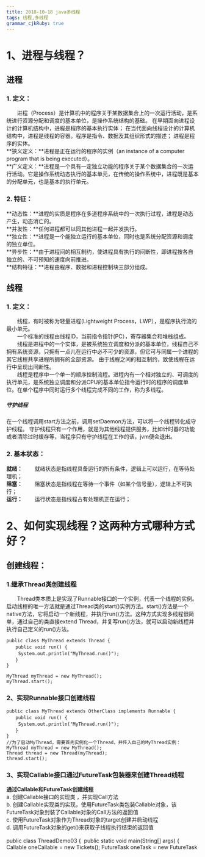 ```yaml
---
title: 2018-10-18 java多线程
tags: 线程,多线程
grammar_cjkRuby: true
---
```

# 1、进程与线程？
## 进程 
### 1. 定义：
&emsp;&emsp;进程（Process）是计算机中的程序关于某数据集合上的一次运行活动，是系统进行资源分配和调度的基本单位，是操作系统结构的基础。
在早期面向进程设计的计算机结构中，进程是程序的基本执行实体；
在当代面向线程设计的计算机结构中，进程是线程的容器。程序是指令、数据及其组织形式的描述；
进程是程序的实体。  
**狭义定义：**进程是正在运行的程序的实例（an instance of a computer program that is being executed）。  
**广义定义：**进程是一个具有一定独立功能的程序关于某个数据集合的一次运行活动。它是操作系统动态执行的基本单元，在传统的操作系统中，进程既是基本的分配单元，也是基本的执行单元。
### 2. 特征：
**动态性：**进程的实质是程序在多道程序系统中的一次执行过程，进程是动态产生，动态消亡的。  
**并发性：**任何进程都可以同其他进程一起并发执行。  
**独立性：**进程是一个能独立运行的基本单位，同时也是系统分配资源和调度的独立单位。  
**异步性：**由于进程间的相互制约，使进程具有执行的间断性，即进程按各自独立的、不可预知的速度向前推进。  
**结构特征：**进程由程序、数据和进程控制块三部分组成。
## 线程 
### 1. 定义：
&emsp;&emsp;线程，有时被称为轻量进程(Lightweight Process，LWP），是程序执行流的最小单元。  
&emsp;&emsp;一个标准的线程由线程ID，当前指令指针(PC），寄存器集合和堆栈组成。  
&emsp;&emsp;线程是进程中的一个实体，是被系统独立调度和分派的基本单位，线程自己不拥有系统资源，只拥有一点儿在运行中必不可少的资源，但它可与同属一个进程的其它线程共享进程所拥有的全部资源。
由于线程之间的相互制约，致使线程在运行中呈现出间断性。  
&emsp;&emsp;线程是程序中一个单一的顺序控制流程。进程内有一个相对独立的、可调度的执行单元，是系统独立调度和分派CPU的基本单位指令运行时的程序的调度单位。在单个程序中同时运行多个线程完成不同的工作，称为多线程。
##### 守护线程
在一个线程调用start方法之前，调用setDaemon方法，可以将一个线程转化成守护线程。
守护线程只有一个作用，就是为其他线程提供服务，比如计时器的功能或者清除过时缓存等，当程序只有守护线程在工作的话，jvm便会退出。
### 2. 基本状态： ###
**就绪：**
&emsp;&emsp;就绪状态是指线程具备运行的所有条件，逻辑上可以运行，在等待处理机；    
**阻塞：**
&emsp;&emsp;阻塞状态是指线程在等待一个事件（如某个信号量），逻辑上不可执行；   
**运行：**
&emsp;&emsp;运行状态是指线程占有处理机正在运行；
# 2、如何实现线程？这两种方式哪种方式好？ #
## 创建线程： ##
### 1.继承Thread类创建线程 ###
&emsp;&emsp;Thread类本质上是实现了Runnable接口的一个实例，代表一个线程的实例。启动线程的唯一方法就是通过Thread类的start()实例方法。start()方法是一个native方法，它将启动一个新线程，并执行run()方法。这种方式实现多线程很简单，通过自己的类直接extend Thread，并复写run()方法，就可以启动新线程并执行自己定义的run()方法。

    public class MyThread extends Thread {  
    　　public void run() {  
    　　 System.out.println("MyThread.run()");  
    　　}  
    }  
     
    MyThread myThread = new MyThread();  
    myThread.start();  
### 2、实现Runnable接口创建线程 ###
	public class MyThread extends OtherClass implements Runnable {  
	　　public void run() {  
	　　 System.out.println("MyThread.run()");  
	　　}  
	}  
	//为了启动MyThread，需要首先实例化一个Thread，并传入自己的MyThread实例：  
	MyThread myThread = new MyThread();  
	Thread thread = new Thread(myThread);  
	thread.start();  
### 3、实现Callable接口通过FutureTask包装器来创建Thread线程 ###
**通过Callable和FutureTask创建线程**  
a. 创建Callable接口的实现类 ，并实现Call方法   
b. 创建Callable实现类的实现，使用FutureTask类包装Callable对象，该FutureTask对象封装了Callable对象的Call方法的返回值   
c. 使用FutureTask对象作为Thread对象的target创建并启动线程   
d. 调用FutureTask对象的get()来获取子线程执行结束的返回值  
​		
​	public class ThreadDemo03 {
​		public static void main(String[] args) {
​			Callable<Object> oneCallable = new Tickets<Object>();
​			FutureTask<Object> oneTask = new FutureTask<Object>(oneCallable);
​			Thread t = new Thread(oneTask);
​			System.out.println(Thread.currentThread().getName());
​			t.start();
​			}
​		
		}
	class Tickets<Object> implements Callable<Object>{
		//重写call方法
		@Override
		public Object call() throws Exception {
		// TODO Auto-generated method stub
		System.out.println(Thread.currentThread().getName()+"-->我是通过实现Callable接口通过FutureTask包装器来实现的线程");
		return null;
	}   
	}
### 4、通过线程池创建线程 ###
	public class ThreadDemo05{
	
	    private static int POOL_NUM = 10;     //线程池数量
	    public static void main(String[] args) throws InterruptedException {
	        ExecutorService executorService = Executors.newFixedThreadPool(5);  
	        for(int i = 0; i<POOL_NUM; i++)  
	        {  
	            RunnableThread thread = new RunnableThread();
	            //Thread.sleep(1000);
	            executorService.execute(thread);  
	        }
	        //关闭线程池
	        executorService.shutdown(); 
	    }   
	}
	class RunnableThread implements Runnable  
	{     
	    @Override
	    public void run()  
	    {  
	        System.out.println("通过线程池方式创建的线程：" + Thread.currentThread().getName() + " ");  
	    }  
	}  
## 方式优缺点 ##
**1. 采用实现Runnable、Callable接口的方式创见多线程时**  
**优势:**  
&emsp;&emsp;(1). 线程类只是实现了Runnable接口或Callable接口，还可以继承其他类。  
&emsp;&emsp;(2). 在这种方式下，多个线程可以共享同一个target对象，所以非常适合多个相同线程来处理同一份资源的情况，从而可以将CPU、代码和数据分开，形成清晰的模型，较好地体现了面向对象的思想。  
**劣势：**  
&emsp;&emsp;编程稍微复杂，如果要访问当前线程，则必须使用Thread.currentThread()方法。

**2. 使用继承Thread类的方式创建多线程时**  
**优势是：**  
&emsp;&emsp;编写简单，如果需要访问当前线程，则无需使用Thread.currentThread()方法，直接使用this即可获得当前线程。  
**劣势是：**  
&emsp;&emsp;线程类已经继承了Thread类，所以不能再继承其他父类。  
**3、Runnable和Callable的区别**  
&emsp;&emsp;(1) Callable规定重写call(),Runnable重写run()。  
&emsp;&emsp;(2) Callable的任务执行后可返回值，而Runnable的任务是不能返回值的。  
&emsp;&emsp;(3) call方法可以抛出异常，run方法不可以。  
&emsp;&emsp;(4) 运行Callable任务可以拿到一个Future对象，表示异步计算的结果。它提供了检查计算是否完成的方法，以等待计算的完成，并检索计算的结果。通过Future对象可以了解任务执行情况，可取消任务的执行，还可获取执行结果。
#### futureTask
既实现了runnable，又实现了future，将线程包装成一个可以返回结果的线程任务，通过调用get方法阻塞地获取线程执行结果。
下列代码是自己创建线程或者采用线程池创建线程后对future的利用。
```
package cn.kgc.concurrent.queue;

import org.junit.Test;

import java.util.concurrent.*;
import java.util.concurrent.atomic.AtomicInteger;

/**
 * @ProjectName: algorithm
 * @Package: cn.kgc.concurrent.queue
 * @ClassName: CallableAndFuture
 * @Author: Xu.Xin
 * @Description: callable和future的测试类
 * @Date: 2018/10/20 21:02
 * @Version: 1.0
 */
public class CallableAndFuture {
    private AtomicInteger atomicInteger = new AtomicInteger(5);
    @Test
    public void testFutureTask() throws ExecutionException, InterruptedException {
        FutureTask<Integer> task = new FutureTask<>(() -> atomicInteger.addAndGet(1));
        Thread thread = new Thread(task);
        thread.start();
        Integer result = task.get();
        System.out.println(result);
    }
    @Test
    public void testPool() throws ExecutionException, InterruptedException {
        ExecutorService pool = Executors.newFixedThreadPool(5);
        Future<Integer> future = pool.submit(() -> atomicInteger.addAndGet(1));
        Integer result = future.get();
        System.out.println(result);
    }
}

```
# 3、如何启动线程？

### run()方法与start()的区别 ###
&emsp;&emsp;1. start（）方法来启动线程，真正实现了多线程运行，这时无需等待run方法体代码执行完毕而直接继续执行下面的代码。  
&emsp;&emsp;通过调用Thread类的start()方法来启动一个线程，这时此线程是处于就绪状态，并没有运行。然后通过此Thread类调用方法run()来完成其运行操作的，这里方法run()称为线程体，它包含了要执行的这个线程的内容，Run方法运行结束，此线程终止，而CPU再运行其它线程。  
&emsp;&emsp;2. run（）方法当作普通方法的方式调用。程序还是要顺序执行，要等待run方法体执行完毕后，才可继续执行下面的代码；程序中只有主线程这一个线程，其程序执行路径还是只有一条，这样就没有达到写线程的目的。  

# 4、线程的状态？

&emsp;&emsp;线程从创建、运行到结束总是处于下面五个状态之一：新建状态、就绪状态、运行状态、阻塞状态及死亡状态。  

### 1. 新建状态 
&emsp;&emsp;实现Runnable接口和继承Thread可以得到一个线程类，new一个实例出来，线程就进入了初始状态。
### 2. 就绪状态 ###
&emsp;&emsp;（1）就绪状态只是说你资格运行，调度程序没有挑选到你，你就永远是就绪状态。  
&emsp;&emsp;（2）调用线程的start()方法，此线程进入就绪状态。  
&emsp;&emsp;（3）当前线程sleep()方法结束，其他线程join()结束，等待用户输入完毕，某个线程拿到对象锁，这些线程也将进入就绪状态。  
&emsp;&emsp;（4）当前线程时间片用完了，调用当前线程的yield()方法，当前线程进入就绪状态。  
&emsp;&emsp;（5）锁池里的线程拿到对象锁后，进入就绪状态。
### 3. 运行状态 ###
&emsp;&emsp;线程调度程序从可运行池中选择一个线程作为当前线程时线程所处的状态。这也是线程进入运行状态的唯一一种方式。这时真正开始执行run()方法。  
### 4. 阻塞状态 ###
&emsp;&emsp;阻塞状态是线程因为某种原因放弃CPU使用权，暂时停止运行。直到线程进入就绪状态，才有机会转到运行状态。阻塞的情况分三种：  
&emsp;&emsp;(1) 等待阻塞 -- 通过调用线程的wait()方法，让线程等待某工作的完成。  
&emsp;&emsp;(2) 同步阻塞 -- 线程在获取synchronized同步锁失败(因为锁被其它线程所占用)，它会进入同步阻塞状态。  
&emsp;&emsp;(3) 其他阻塞 -- 通过调用线程的sleep()或join()或发出了I/O请求时，线程会进入到阻塞状态。当sleep()状态超时、join()等待线程终止或者超时、或者I/O处理完毕时，线程重新转入就绪状态。  
### 5.死亡状态 ###
&emsp;&emsp;有两个原因会导致线程死亡：  
&emsp;&emsp;（1）run方法正常退出而自然死亡；  
&emsp;&emsp;（2）一个未捕获的异常终止了run方法而使线程猝死；  
&emsp;&emsp;当线程的run()方法完成时，或者主线程的main()方法完成时，我们就认为它终止了。这个线程对象也许是活的，但是，它已经不是一个单独执行的线程。线程一旦终止了，就不能复生。  
&emsp;&emsp;为了确定线程在当前是否存活着（就是要么是可运行的，要么是被阻塞了），需要使用isAlive方法，如果是可运行或被阻塞，这个方法返回true；如果线程仍旧是new状态且不是可运行的，或者线程死亡了，则返回false。    
&emsp;&emsp;在一个终止的线程上调用start()方法，会抛出java.lang.IllegalThreadStateException异常。
图解：![](./images/1539832555317.jpg)

# 5、synchronized

### synchronized ###
&emsp;&emsp;Java语言的关键字，可用来给对象和方法或者代码块加锁，当它锁定一个方法或者一个代码块的时候，同一时刻最多只有一个线程执行这段代码。当两个并发线程访问同一个对象object中的这个加锁同步代码块时，一个时间内只能有一个线程得到执行。另一个线程必须等待当前线程执行完这个代码块以后才能执行该代码块。然而，当一个线程访问object的一个加锁代码块时，另一个线程仍可以访问该object中的非加锁代码块。   
&emsp;&emsp;它包括两种用法：synchronized 方法和 synchronized 块。  
&emsp;&emsp;Synchronized先天具有重入性（即在同一锁程中，线程不需要再次获取同一把锁）。  
&emsp;&emsp;使用Synchronized进行同步，其关键就是必须要对对象的监视器monitor进行获取，当线程获取monitor后才能继续往下执行，否则就只能等待。而这个获取的过程是互斥的，即同一时刻只有一个线程能够获取到monitor。  
&emsp;&emsp;每个对象拥有一个计数器，当线程获取该对象锁后，计数器就会加一，释放锁后就会将计数器减一。
线程出现异常导致线程中止的话，会释放同步锁。若捕获处理了异常，则不会释放同步锁。

![](./images/1539832572451.png)
### synchronized方法  
在方法的声明前加入synchronized关键字，eg:  

	public synchronized void methodA(){
	};
&emsp;&emsp;这个方法在同一时刻只能被一个线程访问，从而保证了多线程访问的安全性。然而，当一个方法体规模非常大时，把该方法声明为synchronized会大大影响程序的执行效率。
### synchronized块 ###
	synchronized (syncObject){
	//代码
	}
&emsp;&emsp;对程序来讲同步的部分很影响运行效率，而一个方法通常是先创建一些局部变量，再对这些变量做一些操作，如运算，显示等等； 
而同步所覆盖的代码越多，对效率的影响就越严重。因此我们通常尽量缩小其影响范围。如何做？同步代码块。我们只把一个方法中该同步的地方同步，比如运算。
### 类锁与对象锁 ###
&emsp;&emsp;synchronized修饰非静态方法、同步代码块的synchronized (this)用法和synchronized (非this对象)的用法锁的是对象，线程想要执行对应同步代码，需要获得对象锁。  
&emsp;&emsp;synchronized修饰静态方法以及同步代码块的synchronized (类.class)用法锁的是类，线程想要执行对应同步代码，需要获得类锁。  
**区别**  
&emsp;&emsp;1. 如果多线程同时访问同一类的类锁（synchronized 修饰的静态方法）以及对象锁（synchronized 修饰的非静态方法），这两个方法执行是异步的，原因：类锁和对象锁是2中不同的锁。   
&emsp;&emsp;2. 类锁对该类的所有对象都能起作用，而对象锁不能。
### 其他线程常见api
#### setPriority
设置线程优先级，1~10，越高优先级越大。Thread.MIN_PRIORITY = 1，Thread.NORM_PRIORITY = 5，Thread.MAX_PRIORITY = 10。
#### yield
对cpu的一个暗示，即当前线程愿意让出当前使用的处理器。 cpu可以自由地忽略这个提示。
#### join
等待调用的对象线程死亡后，join后面的代码才得到执行。

# 6、生产者与消费者问题(能代码模拟)

### 1. 模式 ###
&emsp;&emsp;生产者生产数据到缓冲区中，消费者从缓冲区中取数据；    
&emsp;&emsp;如果缓冲区已经满了，则生产者线程阻塞；  
&emsp;&emsp;如果缓冲区为空，那么消费者线程阻塞。
### 2.实现方式一：synchronized、wait和notify  ### 
```
	package producerConsumer;
	//wait 和 notify
	public class ProducerConsumerWithWaitNofity {
	    public static void main(String[] args) {
	        Resource resource = new Resource();
	        //生产者线程
	        ProducerThread p1 = new ProducerThread(resource);
	        ProducerThread p2 = new ProducerThread(resource);
	        ProducerThread p3 = new ProducerThread(resource);
	        //消费者线程
	        ConsumerThread c1 = new ConsumerThread(resource);
	        //ConsumerThread c2 = new ConsumerThread(resource);
	        //ConsumerThread c3 = new ConsumerThread(resource);
	    
	        p1.start();
	        p2.start();
	        p3.start();
	        c1.start();
	        //c2.start();
	        //c3.start();
	    }


​	    
​	    
​	}
​	/**
​	 * 公共资源类
​	 * @author 
​	 *
​	 */
​	class Resource{//重要
​	    //当前资源数量
​	    private int num = 0;
​	    //资源池中允许存放的资源数目
​	    private int size = 10;
​	
	    /**
	     * 从资源池中取走资源
	     */
	    public synchronized void remove(){
	        if(num > 0){
	            num--;
	            System.out.println("消费者" + Thread.currentThread().getName() +
	                    "消耗一件资源，" + "当前线程池有" + num + "个");
	            notifyAll();//通知生产者生产资源
	        }else{
	            try {
	                //如果没有资源，则消费者进入等待状态
	                wait();
	                System.out.println("消费者" + Thread.currentThread().getName() + "线程进入等待状态");
	            } catch (InterruptedException e) {
	                e.printStackTrace();
	            }
	        }
	    }
	    /**
	     * 向资源池中添加资源
	     */
	    public synchronized void add(){
	        if(num < size){
	            num++;
	            System.out.println(Thread.currentThread().getName() + "生产一件资源，当前资源池有" 
	            + num + "个");
	            //通知等待的消费者
	            notifyAll();
	        }else{
	            //如果当前资源池中有10件资源
	            try{
	                wait();//生产者进入等待状态，并释放锁
	                System.out.println(Thread.currentThread().getName()+"线程进入等待");
	            }catch(InterruptedException e){
	                e.printStackTrace();
	            }
	        }
	    }
	}
	/**
	 * 消费者线程
	 */
	class ConsumerThread extends Thread{
	    private Resource resource;
	    public ConsumerThread(Resource resource){
	        this.resource = resource;
	    }
	    @Override
	    public void run() {
	        while(true){
	            try {
	                Thread.sleep(1000);
	            } catch (InterruptedException e) {
	                e.printStackTrace();
	            }
	            resource.remove();
	        }
	    }
	}
	/**
	 * 生产者线程
	 */
	class ProducerThread extends Thread{
	    private Resource resource;
	    public ProducerThread(Resource resource){
	        this.resource = resource;
	    }
	    @Override
	    public void run() {
	        //不断地生产资源
	        while(true){
	            try {
	                Thread.sleep(1000);
	            } catch (InterruptedException e) {
	                e.printStackTrace();
	            }
	            resource.add();
	        }
	    }
	    
	}
```
### 方式二：lock和condition的await、signalAll ###
	package producerConsumer;
	
	import java.util.concurrent.locks.Condition;
	import java.util.concurrent.locks.Lock;
	import java.util.concurrent.locks.ReentrantLock;
	/**
	 * 使用Lock 和 Condition解决生产者消费者问题
	 * @author tangzhijing
	 *
	 */
	public class LockCondition {
	        public static void main(String[] args) {
	            Lock lock = new ReentrantLock();
	            Condition producerCondition = lock.newCondition();
	            Condition consumerCondition = lock.newCondition();
	            Resource2 resource = new Resource2(lock,producerCondition,consumerCondition);
	            
	            //生产者线程
	            ProducerThread2 producer1 = new ProducerThread2(resource);
	            
	            //消费者线程
	            ConsumerThread2 consumer1 = new ConsumerThread2(resource);
	            ConsumerThread2 consumer2 = new ConsumerThread2(resource);
	            ConsumerThread2 consumer3 = new ConsumerThread2(resource);
	            
	            producer1.start();
	            consumer1.start();
	            consumer2.start();
	            consumer3.start();
	        }
	}
	/**
	 * 消费者线程
	 */
	class ConsumerThread2 extends Thread{
	    private Resource2 resource;
	    public ConsumerThread2(Resource2 resource){
	        this.resource = resource;
	        //setName("消费者");
	    }
	    public void run(){
	        while(true){
	            try {
	                Thread.sleep((long) (1000 * Math.random()));
	            } catch (InterruptedException e) {
	                e.printStackTrace();
	            }
	            resource.remove();
	        }
	    }
	}
	/**
	 * 生产者线程
	 * @author tangzhijing
	 *
	 */
	class ProducerThread2 extends Thread{
	    private Resource2 resource;
	    public ProducerThread2(Resource2 resource){
	        this.resource = resource;
	        setName("生产者");
	    }
	    public void run(){
	        while(true){
	                try {
	                    Thread.sleep((long) (1000 * Math.random()));
	                } catch (InterruptedException e) {
	                    e.printStackTrace();
	                }
	                resource.add();
	        }
	    }
	}
	/**
	 * 公共资源类
	 * @author tangzhijing
	 *
	 */
	class Resource2{
	    private int num = 0;//当前资源数量
	    private int size = 10;//资源池中允许存放的资源数目
	    private Lock lock;
	    private Condition producerCondition;
	    private Condition consumerCondition;
	    public Resource2(Lock lock, Condition producerCondition, Condition consumerCondition) {
	        this.lock = lock;
	        this.producerCondition = producerCondition;
	        this.consumerCondition = consumerCondition;
	 
	    }
	    /**
	     * 向资源池中添加资源
	     */
	    public void add(){
	        lock.lock();
	        try{
	            if(num < size){
	                num++;
	                System.out.println(Thread.currentThread().getName() + 
	                        "生产一件资源,当前资源池有" + num + "个");
	                //唤醒等待的消费者
	                consumerCondition.signalAll();
	            }else{
	                //让生产者线程等待
	                try {
	                    producerCondition.await();
	                    System.out.println(Thread.currentThread().getName() + "线程进入等待");
	                } catch (InterruptedException e) {
	                    e.printStackTrace();
	                }
	            }
	        }finally{
	            lock.unlock();
	        }
	    }
	    /**
	     * 从资源池中取走资源
	     */
	    public void remove(){
	        lock.lock();
	        try{
	            if(num > 0){
	                num--;
	                System.out.println("消费者" + Thread.currentThread().getName() 
	                        + "消耗一件资源," + "当前资源池有" + num + "个");
	                producerCondition.signalAll();//唤醒等待的生产者
	            }else{
	                try {
	                    consumerCondition.await();
	                    System.out.println(Thread.currentThread().getName() + "线程进入等待");
	                } catch (InterruptedException e) {
	                    e.printStackTrace();
	                }//让消费者等待
	            }
	        }finally{
	            lock.unlock();
	        }
	    }
	    
	}
### 方式三：BlockingQueue  ###
	package producerConsumer;
	
	import java.util.concurrent.BlockingQueue;
	import java.util.concurrent.LinkedBlockingQueue;
	
	//使用阻塞队列BlockingQueue解决生产者消费者
	public class BlockingQueueConsumerProducer {
	    public static void main(String[] args) {
	        Resource3 resource = new Resource3();
	        //生产者线程
	        ProducerThread3 p = new ProducerThread3(resource);
	        //多个消费者
	        ConsumerThread3 c1 = new ConsumerThread3(resource);
	        ConsumerThread3 c2 = new ConsumerThread3(resource);
	        ConsumerThread3 c3 = new ConsumerThread3(resource);
	 
	        p.start();
	        c1.start();
	        c2.start();
	        c3.start();
	    }
	}
	/**
	 * 消费者线程
	 * @author tangzhijing
	 *
	 */
	class ConsumerThread3 extends Thread {
	    private Resource3 resource3;
	 
	    public ConsumerThread3(Resource3 resource) {
	        this.resource3 = resource;
	        //setName("消费者");
	    }
	 
	    public void run() {
	        while (true) {
	            try {
	                Thread.sleep((long) (1000 * Math.random()));
	            } catch (InterruptedException e) {
	                e.printStackTrace();
	            }
	            resource3.remove();
	        }
	    }
	}
	/**
	 * 生产者线程
	 * @author tangzhijing
	 *
	 */
	class ProducerThread3 extends Thread{
	    private Resource3 resource3;
	    public ProducerThread3(Resource3 resource) {
	        this.resource3 = resource;
	        //setName("生产者");
	    }
	 
	    public void run() {
	        while (true) {
	            try {
	                Thread.sleep((long) (1000 * Math.random()));
	            } catch (InterruptedException e) {
	                e.printStackTrace();
	            }
	            resource3.add();
	        }
	    }
	}
	class Resource3{
	    private BlockingQueue resourceQueue = new LinkedBlockingQueue(10);
	    /**
	     * 向资源池中添加资源
	     */
	    public void add(){
	        try {
	            resourceQueue.put(1);
	            System.out.println("生产者" + Thread.currentThread().getName()
	                    + "生产一件资源," + "当前资源池有" + resourceQueue.size() + 
	                    "个资源");
	        } catch (InterruptedException e) {
	            e.printStackTrace();
	        }
	    }
	    /**
	     * 向资源池中移除资源
	     */
	    public void remove(){
	        try {
	            resourceQueue.take();
	            System.out.println("消费者" + Thread.currentThread().getName() + 
	                    "消耗一件资源," + "当前资源池有" + resourceQueue.size() 
	                    + "个资源");
	        } catch (InterruptedException e) {
	            e.printStackTrace();
	        }
	    }
	}
# 7、wait,notify,notifyAll?wait与sleep区别？
- 对象.wait代表的是对象调用该方法所在的线程放入了这个对象对应的waitset中，该waitset可以放所有能用该对象的线程。
- 对象.notify()代表的是该对象对应的waitset中的等待线程，随机唤醒一个
- 对象.notifyAll()代表的是该对象对应的waitset中的等待线程，全部唤醒
### 1、wait() ###
&emsp;&emsp;wait()的作用是使当前执行代码的线程进行等待，将当前线程置入"预执行队列"中，并且wait()所在的代码处停止执行，直到接到通知或被中断。在调用wait()之前，线程必须获得该对象的锁，因此只能在同步方法/同步代码块中调用wait()方法。  
### 2、notify()与notifyAll（） ###
&emsp;&emsp;notify()的作用是，如果有多个线程等待，那么线程规划器随机挑选出一个wait的线程，对其发出通知notify()，并使它等待获取该对象的对象锁。注意"等待获取该对象的对象锁"，这意味着，即使收到了通知，wait的线程也不会马上获取对象锁，必须等待notify()方法的线程释放锁才可以。和wait()一样，notify()也要在同步方法/同步代码块中调用。  
&emsp;&emsp;wait()方法可以使调用该线程的方法释放共享资源的锁，然后从运行状态退出，进入等待队列，直到再次被唤醒。  
&emsp;&emsp;notify()方法可以随机唤醒等待队列中等待同一共享资源的一个线程，并使得该线程退出等待状态，进入可运行状态。  
&emsp;&emsp;notifyAll()方法可以使所有正在等待队列中等待同一共享资源的全部线程从等待状态退出，进入可运行状态。 
&emsp;&emsp;notify()与notifyAll（）都不释放锁资源。
### 3. wait与sleep区别 ###
&emsp;&emsp;（1）这两个方法来自不同的类分别是Thread和Object。    
&emsp;&emsp;（2）最主要是sleep方法没有释放锁，而wait方法释放了锁，使得其他线程可以使用同步控制块或者方法(锁代码块和方法锁)。    
&emsp;&emsp;（3）wait，notify和notifyAll只能在同步控制方法或者同步控制块里面使用，而sleep可以在任何地方使用(使用范围)。    
&emsp;&emsp;（4）sleep必须捕获异常，而wait，notify和notifyAll不需要捕获异常。    
&emsp;&emsp;（5）sleep方法属于Thread类中方法，表示让一个线程进入睡眠状态，等待一定的时间之后，自动醒来进入到可运行状态，不会马上进入运行状态，因为线程调度机制恢复线程的运行也需要时间，一个线程对象调用了sleep方法之后，并不会释放他所持有的所有对象锁，所以也就不会影响其他进程对象的运行。但在sleep的过程中过程中有可能被其他对象调用它的interrupt(),产生InterruptedException异常，如果你的程序不捕获这个异常，线程就会异常终止，进入TERMINATED状态，如果你的程序捕获了这个异常，那么程序就会继续执行catch语句块(可能还有finally语句块)以及以后的代码。    
&emsp;&emsp;（6）注意sleep()方法是一个静态方法，也就是说他只对当前对象有效，通过t.sleep()让t对象进入sleep，这样的做法是错误的，它只会是使当前线程被sleep 而不是t线程 。   
&emsp;&emsp;（7）wait属于Object的成员方法，一旦一个对象调用了wait方法，必须要采用notify()和notifyAll()方法唤醒该进程;如果线程拥有某个或某些对象的同步锁，那么在调用了wait()后，这个线程就会释放它持有的所有同步资源，而不限于这个被调用了wait()方法的对象。wait()方法也同样会在wait的过程中有可能被其他对象调用interrupt()方法而产生。 

# 8、死锁？什么是死锁？怎么避免死锁？

### 死锁 ###
&emsp;&emsp;死锁是指两个或两个以上的进程在执行过程中，由于竞争资源或者由于彼此通信而造成的一种阻塞的现象，若无外力作用，它们都将无法推进下去。此时称系统处于死锁状态或系统产生了死锁，这些永远在互相等待的进程称为死锁进程。  
&emsp;&emsp;**规范定义**  
&emsp;&emsp;集合中的每一个进程都在等待只能由本集合中的其他进程才能引发的事件，那么该组进程是死锁的。  
&emsp;&emsp;**产生条件**  
&emsp;&emsp;虽然进程在运行过程中，可能发生死锁，但死锁的发生也必须具备一定的条件，死锁的发生必须具备以下四个必要条件。  
&emsp;&emsp;1）互斥条件：指进程对所分配到的资源进行排它性使用，即在一段时间内某资源只由一个进程占用。如果此时还有其它进程请求资源，则请求者只能等待，直至占有资源的进程用毕释放。  
&emsp;&emsp;2）请求和保持条件：指进程已经保持至少一个资源，但又提出了新的资源请求，而该资源已被其它进程占有，此时请求进程阻塞，但又对自己已获得的其它资源保持不放。  
&emsp;&emsp;3）不剥夺条件：指进程已获得的资源，在未使用完之前，不能被剥夺，只能在使用完时由自己释放。  
&emsp;&emsp;4）环路等待条件：指在发生死锁时，必然存在一个进程——资源的环形链，即进程集合{P0，P1，P2，···，Pn}中的P0正在等待一个P1占用的资源；P1正在等待P2占用的资源，……，Pn正在等待已被P0占用的资源。  
&emsp;&emsp;**避免**    
&emsp;&emsp;三种用于避免死锁的技术：  
&emsp;&emsp;（1）加锁顺序（线程按照一定的顺序加锁）  
&emsp;&emsp;&emsp;&emsp;如果一个线程（比如线程3）需要一些锁，那么它必须按照确定的顺序获取锁。它只有获得了从顺序上排在前面的锁之后，才能获取后面的锁。按照顺序加锁是一种有效的死锁预防机制。但是，这种方式需要你事先知道所有可能会用到的锁(并对这些锁做适当的排序)，但总有些时候是无法预知的。  
&emsp;&emsp;（2）加锁时限（线程尝试获取锁的时候加上一定的时限，超过时限则放弃对该锁的请求，并释放自己占有的锁）  
&emsp;&emsp;&emsp;&emsp;若一个线程没有在给定的时限内成功获得所有需要的锁，则会进行回退并释放所有已经获得的锁，然后等待一段随机的时间再重试。这段随机的等待时间让其它线程有机会尝试获取相同的这些锁，并且让该应用在没有获得锁的时候可以继续运行(加锁超时后可以先继续运行干点其它事情，再回头来重复之前加锁的逻辑)。  
&emsp;&emsp;（3）死锁检测  
&emsp;&emsp;&emsp;&emsp;主要是针对那些不可能实现按序加锁并且锁超时也不可行的场景，每当一个线程获得了锁，会在线程和锁相关的数据结构中（map、graph等等）将其记下。除此之外，每当有线程请求锁，也需要记录在这个数据结构中。当一个线程请求锁失败时，这个线程可以遍历锁的关系图看看是否有死锁发生。  
&emsp;&emsp;&emsp;&emsp;那么当检测出死锁时，这些线程该做些什么呢？  
&emsp;&emsp;&emsp;&emsp;一个可行的做法是释放所有锁，回退，并且等待一段随机的时间后重试。这个和简单的加锁超时类似，不一样的是只有死锁已经发生了才回退，而不会是因为加锁的请求超时了。虽然有回退和等待，但是如果有大量的线程竞争同一批锁，它们还是会重复地死锁（原因同超时类似，不能从根本上减轻竞争）。  
&emsp;&emsp;&emsp;&emsp;一个更好的方案是给这些线程设置优先级，让一个（或几个）线程回退，剩下的线程就像没发生死锁一样继续保持着它们需要的锁。如果赋予这些线程的优先级是固定不变的，同一批线程总是会拥有更高的优先级。为避免这个问题，可以在死锁发生的时候设置随机的优先级。

# 9、volatile
###### 并发编程中的三个概念
1. 原子性：即一个操作或者多个操作 要么全部执行并且执行的过程不会被任何因素打断，要么就都不执行。
2. 可见性：指当多个线程访问同一个变量时，一个线程修改了这个变量的值，其他线程能够立即看得到修改的值。
3. 有序性：即程序执行的顺序按照代码的先后顺序执行。
###### Java内存模型
Java内存模型规定所有的变量都是存在主存当中（类似于前面说的物理内存），每个线程都有自己的工作内存（类似于前面的高速缓存）。线程对变量的所有操作都必须在工作内存中进行，而不能直接对主存进行操作。并且每个线程不能访问其他线程的工作内存。
###### volatile
volatile是一种稍弱的同步机制，在访问volatile变量时不会执行加锁操作，也就不会执行线程阻塞，因此volatilei变量是一种比synchronized关键字更轻量级的同步机制。
一旦一个共享变量（类的成员变量、类的静态成员变量）被volatile修饰之后，那么就具备了两层语义：
1. 保证了不同线程对这个变量进行操作时的可见性，即一个线程修改了某个变量的值，这新值对其他线程来说是立即可见的。
修饰的成员变量在每次被线程访问时，都强迫从共享内存中重读该成员变量的值。而且，当成员变量发生变化时，强迫线程将变化值回写到共享内存。这样在任何时刻，两个不同的线程总是看到某个成员变量的同一个值。 
**volatile关键字和synchronized关键字都实现了内存可见性。**
2. 禁止进行指令重排序。
```
import java.util.concurrent.TimeUnit;

public class T {
	volatile boolean running = true;
	void m() {
		System.out.println("m start");
		while(running) {
		}
		System.out.println("m end!");
	}
		
	public static void main(String[] args) {
		T t = new T();
		
		new Thread(t::m, "t1").start();
		
		try {
			TimeUnit.SECONDS.sleep(3);
		} catch (InterruptedException e) {
			e.printStackTrace();
		}
		
		t.running = false;				
	}	
}
```
###### 误区
线程1对变量进行读取操作之后，被阻塞了的话，并没有对inc值进行修改。然后虽然volatile能保证线程2对变量inc的值读取是从内存中读取的，但是线程1没有进行修改，所以线程2根本就不会看到修改的值。
根源就在这里，自增操作不是原子性操作，而且volatile也无法保证对变量的任何操作都是原子性的。
###### 使volatile 变量提供理想的线程安全
1. 对变量的写操作不依赖于当前值。  
2. 该变量没有包含在具有其他变量的不变式中。
  
# 10、CAS算法？CAS算法常见问题?(ABA问题，每次只能对一个变量进行原子操作)

### 1、CAS算法 ###
CAS：Compare and Swap，即比较再交换。  
&emsp;&emsp;CAS(比较并交换)是CPU指令级的操作,只有一步原子操作,所以非常快。    
&emsp;&emsp;jdk5增加了并发包java.util.concurrent.*,其下面的类使用CAS算法实现了区别于synchronouse同步锁的一种乐观锁。JDK 5之前Java语言是靠synchronized关键字保证同步的,这是一种独占锁,也是是悲观锁。  

### 2、CAS算法理解 ###
CAS是一种无锁算法，CAS有3个操作数，内存值V，旧的预期值A，要修改的新值B。当且仅当预期值A和内存值V相同时，将内存值V修改为B，否则什么都不做。  
&emsp;&emsp;也就是指当两者进行比较时，如果相等，则证明共享数据没有被修改，替换成新值，然后继续往下运行；如果不相等，说明共享数据已经被修改，放弃已经所做的操作，然后重新执行刚才的操作。容易看出 CAS 操作是基于共享数据不会被修改的假设，采用了类似于数据库的commit-retry 的模式。当同步冲突出现的机会很少时，这种假设能带来较大的性能提升。
其中对于比较后的交换，cas采用锁cpu总线的方式保证原子性。

### 3、CAS应用 ###
在原子类变量中,如java.util.concurrent.atomic中的AtomicXXX,都使用了这些底层的JVM支持为数字类型的引用类型提供一种高效的CAS操作,而在java.util.concurrent中的大多数类在实现时都直接或间接的使用了这些原子变量类。
### 4、CAS常见问题 ###
（1）ABA问题 
&emsp;&emsp;什么是ABA： 
&emsp;&emsp;&emsp;&emsp;CAS算法实现一个重要前提需要取出内存中某时刻的数据，而在下时刻比较并替换，那么在这个时间差类会导致数据的变化。 
&emsp;&emsp;&emsp;&emsp;比如说一个线程one从内存位置V中取出A，这时候另一个线程two也从内存中取出A，并且two进行了一些操作变成了B，然后two又将V位置的数据变成A，这时候线程one进行CAS操作发现内存中仍然是A，然后one操作成功。尽管线程one的CAS操作成功，但不代表这个过程没有问题——对于线程one，线程two的修改已经丢失。 
&emsp;&emsp;解决方案： 
&emsp;&emsp;&emsp;&emsp;a、使用版本号 
&emsp;&emsp;&emsp;&emsp;&emsp;&emsp;ABA问题的解决思路是使用版本号，每次变量更新的时候版本号加1，那么A->B->A就会变成1A->2B->3A。 
&emsp;&emsp;&emsp;&emsp;b、jdk自带原子变量 

​		从jdk1.5开始，jdk的Atomic包里就提供了一个类AtomicStampedReference来解决ABA问题，这个类中的compareAndSet方法的作用就是首先检查当前引用是否等于预期引用，并且检查当前标志是否等于预期标志，如果全部相等，则以原子方式将该引用和该标志的值更新为指定的新值。  
&emsp;&emsp;&emsp;&emsp;&emsp;&emsp;AtomicMarkableReference和AtomicStampedReference功能相似，但AtomicMarkableReference描述更加简单的是与否的关系。它的定义就是将状态戳简化为true|false。  
（2）循环时间长开销大  
&emsp;&emsp;自旋CAS如果长时间不成功，会给CPU带来非常大的执行开销。如果jvm能支持处理器提供的pause指令，那么效率会有一定的提升。pause指令有两个作用：  
&emsp;&emsp;&emsp;&emsp;第一，它可以延迟流水线执行指令（de-pipeline），使CPU不会消耗过多的执行资源，延迟的时间取决于具体实现的版本，在一些处理器上延迟时间是零。  
&emsp;&emsp;&emsp;&emsp;第二，它可以避免在退出循环的时候因内存顺序冲突（Memory Order Violation）而引起CPU流水线被清空（CPU Pipeline Flush），从而提高CPU的执行效率。  
（3）只能保证一个共享变量的原子操作  
&emsp;&emsp;当对一个共享变量执行操作时，我们可以使用循环CAS的方式来保证原子操作，但是多个共享变量操作时，循环CAS就无法保证操作的原子性，这个时候就可以用锁。还有一个方法，就是把多个共享变量合并成一个共享变量来操作。比如，有两个共享变量i=2,j=a合并一下ij=2a，然后用CAS来操作ij。从java1.5开始，JDK提供了AtomicReference类来保证引用对象之间的原子性，就可以把多个变量放在一个对象里来进行CAS操作。

# 11、concurrent下的atomic包下的常见类

### 1. 基本类型 ###
AtomicBoolean：原子更新布尔类型。  
AtomicLong：原子更新长整型。  
AtomicInteger：原子更新整型。 
以AtomicInteger为例，常用方法如下：  
![](./images/1539832592211.jpg)
### 2. 数组 ###
AtomicIntegerArray：原子更新整型数组里的元素。  
AtomicLongArray：原子更新长整型数组里的元素。  
AtomicReferenceArray：原子更新引用类型数组里的元素。  
### 3. 引用 ###
AtomicReference：原子更新引用类型。  
AtomicReferenceFieldUpdater：原子更新引用类型里的字段。  
AtomicMarkableReference：原子更新带有标记位的引用类型。可以原子的更新一个布尔类型的标记位和引用类型。  
### 4. 字段 ###
AtomicIntegerFieldUpdater：原子更新整型的字段的更新器。  
AtomicLongFieldUpdater：原子更新长整型字段的更新器。  
AtomicStampedReference：原子更新带有版本号的引用类型。  

# 12、concurrent下的两个子包？

### 1. atomic ###
### 2. locks ###
# 13、连接池？什么是连接池？为什么使用连接池？常用的连接池？(dbcp,c3p0,druid)

&emsp;&emsp;连接池是创建和管理一个连接的缓冲池的技术，这些连接准备好被任何需要它们的线程使用。  

### 优点 ###
**减少连接创建时间**  
&emsp;&emsp;虽然与其它数据库相比 GBase 提供了较为快速连接功能，但是创建新的 JDBC 连接仍会招致网络和 JDBC 驱动的开销。如果这类连接是“循环”使用的，使用该方式这些花销就可避免。  
**简化的编程模式**    
&emsp;&emsp;当使用连接池时，每一个单独的线程能够像创建了一个自己的 JDBC 连接一样操作，允许用户直接使用JDBC编程技术。  
**受控的资源使用**    
&emsp;&emsp;如果用户不使用连接池，而是每当线程需要时创建一个新的连接，那么用户的应用程序的资源使用会产生非常大的浪费并且可能会导致高负载下的异常发生。连接池能够使性能最大化，同时还能将资源利用控制在一定的水平之下，如果超过该水平，应用程序将崩溃而不仅仅是变慢。
### 常用的连接池 ###
**1. DBCP**  
&emsp;&emsp;DBCP(DataBase connection pool),数据库连接池。是 apache 上的一个 java 连接池项目，也是 tomcat 使用的连接池组件。单独使用dbcp需要2个包：commons-dbcp.jar,commons-pool.jar   

    dbcp 连接池
    class JdbcUtil
    {
        private static BasicDataSource bds;
        static{
        	if(bds==null){
    		    bds= new BasicDataSource();
    	    }
    	    //分别设置数据库的连接参数
    	    bds.setDriverClassName();
    	    bds.setUrl();
    	    bds.setUsername();
    	    bds.setPassword();
        }
        public static Connection getConnection(){
        	return bds.getConnection();
    	}
    在spring中配置dbcp:
    beans.xml:
    <bean
    class="org.springframework.beans.factory.config.PropertyPlaceholderConfigurer">
    <property name="locations">
    <value>classpath:jdbc.properties</value>
    </property>
    </bean>
    <bean id="dataSource" destroy-method="close"
    class="org.apache.commons.dbcp.BasicDataSource">
    <property name="driverClassName" value="${jdbc.driverClassName}" />
    <property name="url" value="${jdbc.url}" />
    <property name="username" value="${jdbc.username}" />
    <property name="password" value="${jdbc.password}" />
    </bean>
    jdbc.properties：//放在classpath下
    jdbc.driverClassName=com.mysql.jdbc.Driver
    jdbc.url=jdbc:mysql://localhost:3306/数据库名
    jdbc.username=root
    jdbc.password=********
**c3p0**  
&emsp;&emsp;C3P0是一个开源的JDBC连接池，它实现了数据源和JNDI绑定，支持JDBC3规范和JDBC2的标准扩展。目前使用它的开源项目有Hibernate，Spring等。导入jar包(c3p0-0.9.1.2.jar)。配置与代码基本同上。  
&emsp;&emsp;c3p0与dbcp区别  
&emsp;&emsp;&emsp;&emsp;dbcp没有自动回收空闲连接的功能  
&emsp;&emsp;&emsp;&emsp;c3p0有自动回收空闲连接功能  
**druid**  
&emsp;&emsp;DRUID是阿里巴巴开源平台上一个数据库连接池实现，它结合了C3P0、DBCP、PROXOOL等DB池的优点，同时加入了日志监控，可以很好的监控DB池连接和SQL的执行情况，可以说是针对监控而生的DB连接池。  
&emsp;&emsp;Druid内置提供了一个StatViewServlet用于展示Druid的统计信息。  

# 14、synchronized和lock的区别？重入锁的公平锁与非公平锁？

类别|synchronized|Lock
:-:|:-:|:-:
存在层次|Java的关键字，在jvm层面上|是一个类
锁的释放|1、以获取锁的线程执行完同步代码，释放锁  2、线程执行发生异常，jvm会让线程释放锁|需在finally中手工释放锁（unlock()方法释放锁），不然容易造成线程死锁
锁的获取|假设A线程获得锁，B线程等待。如果A线程阻塞，B线程会一直等待|分情况而定，Lock有多个锁获取的方式，除了得不到锁一直阻塞外，还可以通过调用tryLock尝试获得锁，超时后线程可以不用一直等待
锁状态|无法判断|可以判断
锁类型|可重入 不可中断  非公平|可重入 可判断 可公平（两者皆可，通过构造方法传入boolean区分）
性能|少量同步|大量同步
### 重入锁 ###
&emsp;&emsp;重入锁（ReentrantLock）是一种递归无阻塞的同步机制。 
重入锁，也叫做递归锁，指的是同一线程 外层函数获得锁之后 ，内层递归函数仍然有获取该锁的代码，但不受影响。   
&emsp;&emsp;在JAVA环境下 ReentrantLock 和synchronized 都是 可重入锁。  
&emsp;&emsp;ReentrantLock（重入锁）的实现是基于其内部类FairSync(公平锁)和NonFairSync(非公平锁)实现的。其可重入性是基于Thread.currentThread()实现的: 如果当前线程已经获得了执行序列中的锁， 那执行序列之后的所有方法都可以获得这个锁。   
&emsp;&emsp;ReentrantLock 的公平锁和非公平锁都委托了 AbstractQueuedSynchronizer#acquire 去请求获取。   
### 公平锁   
&emsp;&emsp;公平和非公平锁的队列都基于锁内部维护的一个双向链表，表结点Node的值就是每一个请求当前锁的线程。公平锁则在于每次都是依次从队首取值。  
&emsp;&emsp;锁的实现方式是基于如下几点：   
&emsp;&emsp;&emsp;&emsp;表结点Node和状态state的volatile关键字。  
&emsp;&emsp;&emsp;&emsp;sum.misc.Unsafe.compareAndSet的原子操作。  
### 非公平锁  
&emsp;&emsp;在等待锁的过程中， 如果有任意新的线程妄图获取锁，都是有很大的几率直接获取到锁的。  
&emsp;&emsp;与公平锁的区别在于新晋获取锁的进程会有多次机会去抢占锁。如果被加入了等待队列后则跟公平锁没有区别。

# 15、读写锁ReadWriteLock?好处？Condition的作用？

### ReadWriteLock ###
&emsp;&emsp;ReadWriteLock管理一组锁，一个是只读的锁，一个是写锁。读锁可以在没有写锁的时候被多个线程同时持有，写锁是独占的。   
&emsp;&emsp;读写锁比互斥锁允许对于共享数据更大程度的并发。每次只能有一个写线程，但是同时可以有多个线程并发地读数据。ReadWriteLock适用于读多写少的并发情况。  
&emsp;&emsp;Java并发包中ReadWriteLock是一个接口，主要有两个方法，如下：

	public interface ReadWriteLock {
	    /**
	     * 返回读锁
	     */
	    Lock readLock();
	
	    /**
	     * 返回写锁
	     */
	    Lock writeLock();
	}

Java并发库中ReetrantReadWriteLock实现了ReadWriteLock接口并添加了可重入的特性。  
ReentrantReadWriteLock有如下特性：   
&emsp;&emsp; （1） 获取顺序    
&emsp;&emsp; （2） 非公平模式（默认）   
&emsp;&emsp;      当以非公平初始化时，读锁和写锁的获取的顺序是不确定的。非公平锁主张竞争获取，可能会延缓一个或多个读或写线程，但是会比公平锁有更高的吞吐量。   
&emsp;&emsp; （3）公平模式   
&emsp;&emsp;     当以公平模式初始化时，线程将会以队列的顺序获取锁。当当前线程释放锁后，等待时间最长的写锁线程就会被分配写锁；或者有一组读线程组等待时间比写线程长，那么这组读线程组将会被分配读锁。   
&emsp;&emsp;当有写线程持有写锁或者有等待的写线程时，一个尝试获取公平的读锁（非重入）的线程就会阻塞。这个线程直到等待时间最长的写锁获得锁后并释放掉锁后才能获取到读锁。   
&emsp;&emsp;（4） 可重入    
&emsp;&emsp;允许读锁可写锁可重入。写锁可以获得读锁，读锁不能获得写锁。   
&emsp;&emsp;（5） 锁降级   
&emsp;&emsp;允许写锁降低为读锁   
&emsp;&emsp;（6）中断锁的获取   
&emsp;&emsp;在读锁和写锁的获取过程中支持中断   
&emsp;&emsp;（7）支持Condition   
&emsp;&emsp;写锁提供Condition实现   
&emsp;&emsp;（8）监控   
&emsp;&emsp;提供确定锁是否被持有等辅助方法  
### Condition ###
&emsp;&emsp;线程之间除了同步互斥，还要考虑通信。在Java5之前我们的通信方式为：wait 和 notify。  
&emsp;&emsp;在Condition中，用await()替换wait()，用signal()替换notify()，用signalAll()替换notifyAll()，传统线程的通信方式，Condition都可以实现，这里注意，Condition是被绑定到Lock上的，要创建一个Lock的Condition必须用newCondition()方法。Condition的强大之处在于，对于一个锁，我们可以为多个线程间建立不同的Condition。  
&emsp;&emsp;如果采用Object类中的wait(), notify(), notifyAll()实现的话，当写入数据之后需要唤醒读线程时，不可能通过notify()或notifyAll()明确的指定唤醒读线程，而只能通过notifyAll唤醒所有线程，但是notifyAll无法区分唤醒的线程是读线程，还是写线程。所以，通过Condition能够更加精细的控制多线程的休眠与唤醒。
```
public class MyContainer2<T> {
	final private LinkedList<T> lists = new LinkedList<>();
	final private int MAX = 10; //最多10个元素
	private int count = 0;
	
	private Lock lock = new ReentrantLock();
	private Condition producer = lock.newCondition();
	private Condition consumer = lock.newCondition();
	
	public void put(T t) {
		try {
			lock.lock();
			while(lists.size() == MAX) { //想想为什么用while而不是用if？
				producer.await();
			}
			
			lists.add(t);
			++count;
			consumer.signalAll(); //通知消费者线程进行消费
		} catch (InterruptedException e) {
			e.printStackTrace();
		} finally {
			lock.unlock();
		}
	}
	
	public T get() {
		T t = null;
		try {
			lock.lock();
			while(lists.size() == 0) {
				consumer.await();
			}
			t = lists.removeFirst();
			count --;
			producer.signalAll(); //通知生产者进行生产
		} catch (InterruptedException e) {
			e.printStackTrace();
		} finally {
			lock.unlock();
		}
		return t;
	}
	
	public static void main(String[] args) {
		MyContainer2<String> c = new MyContainer2<>();
		//启动消费者线程
		for(int i=0; i<10; i++) {
			new Thread(()->{
				for(int j=0; j<5; j++) System.out.println(c.get());
			}, "c" + i).start();
		}
		
		try {
			TimeUnit.SECONDS.sleep(2);
		} catch (InterruptedException e) {
			e.printStackTrace();
		}
		
		//启动生产者线程
		for(int i=0; i<2; i++) {
			new Thread(()->{
				for(int j=0; j<25; j++) c.put(Thread.currentThread().getName() + " " + j);
			}, "p" + i).start();
		}
	}
}
```

# 16、常用的并发容器？什么引入并发容器？ConcurrentHashMap？ConcurrentHashMap为什么安全并且效率高？
### 早期的容器并发相关知识
1. Vector Hashtable ：早期使用synchronized实现 
2. ArrayList HashSet ：未考虑多线程安全（未实现同步）
3. HashMap vs Hashtable  = StringBuilder vs StringBuffer
4. Collections.synchronized工厂方法使用的也是synchronized
5. 即使使用vector等容器的方法是线程安全的，但是如果需要调用多个安全的方法，也是需要保证这些方法是原子性的，不然也存在高并发隐患。

### ConcurrentHashMap ###
&emsp;&emsp;ConcurrentHashMap是一个高效并发的HashMap,它采用了减小锁粒度的手段，内部进一步细分成了若干个小的HashMap,称为Segment段。默认情况下，一个ConcurrentHashMap被分为16个段。多ConcurrentHashMap操作时，并不是将整个ConcurrentHashMap加锁，而是首先根据hashCode定位到要操作的Segment,然后对该段进行加锁。在多线程环境下，如果多个线程操作同一个ConcurrentHashMap的不同Segment,可以做到真正的并行，大大提高了效率。  
&emsp;&emsp;实现了的HashMap的功能，并且实现了接口ConcurrentMap所定义的原子的putIfAbsent, remove和replace方法。在实际的应用中，散列表一般是读多写少。ConcurrentHashMap 就针对读操作做了大量的优化，运用了很多并发技巧，如不可变对象和使用volatile保证内存可见性，这样，在大多数情况下读操作甚至无需加锁也能获得正确的值。
### CopyOnWriteArrayList ###
&emsp;&emsp;CopyOnWriteArrayList提供高效地读取操作，使用在读多写少的场景。CopyOnWriteArrayList读取操作不用加锁，且是安全的；写操作时，先copy一份原有数据数组，再对复制数据进行写入操作，最后将复制数据替换原有数据，从而保证写操作不影响读操作。  
&emsp;&emsp;线程安全的ArrayList，其所有写操作都是通过对底层数组进行一次新的复制来实现的，代价昂贵，适合读多写少的情况。另外，正是由于它通过复制的实现方式，CopyOnWriteArrayList提供了一种特别的功能：快照。
### ConcurrentLinkedQueue ###
&emsp;&emsp;线程安全的基于Linked List 实现的非阻塞的无限队列。提供非实时数据。  
&emsp;&emsp;ConcurrentLinkedQueue使用链表作为数据结构，它采用无锁操作，可以任务是高并发环境下性能最好的队列。  
&emsp;&emsp;ConcurrentLinkedQueue是非阻塞线程安全队列，无界，故不太适合做生产者消费者模式，而LinkedBlockingQueue是阻塞线程安全队列，可以做到有界，通常用于生产者消费者模式。
### ConcurrentSkipListMap ###
&emsp;&emsp;SkipList（跳表）是一种随机性的数据结构，用于替代红黑树，因为它在高并发的情况下，性能优于红黑树。跳表实际上是以空间换取时间。跳表的基本模型示意图如下：
![](./images/1539832620930.png)
ConcurrentSkipListMap的实现就是实现了一个无锁版的跳表，主要是利用无锁的链表的实现来管理跳表底层，同样利用CAS来完成替换。

# 17、ConcurrentHashMap---Hashmap  TreeMap---ConcurrentSkipListMap

**ConcurrentHashMap---Hashmap**  
&emsp;&emsp;hashmap本质数据加链表。根据key取得hash值，然后计算出数组下标，如果多个key对应到同一个下标，就用链表串起来，新插入的在前面。  
&emsp;&emsp;在hashMap的基础上，ConcurrentHashMap将数据分为多个segment，默认16个（concurrency level），然后每次操作对一个segment加锁，避免多线程锁得几率，提高并发效率。   
&emsp;&emsp;区别：  
&emsp;&emsp;&emsp;&emsp;1. HashMap不是线程安全的，而ConcurrentHashMap是线程安全的。    
&emsp;&emsp;&emsp;&emsp;2. ConcurrentHashMap采用锁分段技术，将整个Hash桶进行了分段segment，也就是将这个大的数组分成了几个小的片段segment，而且每个小的片段segment上面都有锁存在，那么在插入元素的时候就需要先找到应该插入到哪一个片段segment，然后再在这个片段上面进行插入，而且这里还需要获取segment锁。  
&emsp;&emsp;&emsp;&emsp;3. ConcurrentHashMap让锁的粒度更精细一些，并发性能更好。  
**TreeMap---ConcurrentSkipListMap**   
TreeMap  
&emsp;&emsp;TreeMap 是一个有序的key-value集合，它是通过红黑树实现的。  
&emsp;&emsp;TreeMap 继承于AbstractMap，所以它是一个Map，即一个key-value集合。  
&emsp;&emsp;TreeMap 实现了NavigableMap接口，意味着它支持一系列的导航方法。比如返回有序的key集合。  
&emsp;&emsp;TreeMap 实现了Cloneable接口，意味着它能被克隆。  
&emsp;&emsp;TreeMap 实现了java.io.Serializable接口，意味着它支持序列化。  
&emsp;&emsp;TreeMap基于红黑树（Red-Black tree）实现。该映射根据其键的自然顺序进行排序，或者根据创建映射时提供的 Comparator 进行排序，具体取决于使用的构造方法。  
&emsp;&emsp;TreeMap的基本操作 containsKey、get、put 和 remove 的时间复杂度是 log(n) 。  
&emsp;&emsp;另外，TreeMap是非同步的。 它的iterator 方法返回的迭代器是fail-fastl的。   
ConcurrentSkipListMap  
&emsp;&emsp;ConcurrentSkipListMap提供了一种线程安全的并发访问的排序映射表。内部是SkipList（跳表）结构实现，在理论上能够O(log(n))时间内完成查找、插入、删除操作。   
&emsp;&emsp;存储结构  
&emsp;&emsp;ConcurrentSkipListMap存储结构跳跃表（SkipList）：  
&emsp;&emsp;&emsp;&emsp;1、最底层的数据节点按照关键字升序排列。  
&emsp;&emsp;&emsp;&emsp;2、包含多级索引，每个级别的索引节点按照其关联数据节点的关键字升序排列。  
&emsp;&emsp;&emsp;&emsp;3、高级别索引是其低级别索引的子集。  
&emsp;&emsp;&emsp;&emsp;4、如果关键字key在级别level=i的索引中出现，则级别level<=i的所有索引中都包含key。  

# 18、CopyOnWriteArrayList，CopyOnWriteArraySet？

### CopyOnWriteArrayList ###
&emsp;&emsp;CopyOnWriteArrayList容器的实现原理：简单地说，就是在需要对容器进行操作的时候，将容器拷贝一份，对容器的修改等操作都在容器的拷贝中进行，当操作结束，再把容器容器的拷贝指向原来的容器。这样设计的好处是实现了读写分离，并且读读不会发生阻塞。  
**CopyOnWriteArrayList的缺点**  

1. 内存占用问题。  
&emsp;&emsp;因为需要将原来的对象进行拷贝，这需要一定的开销。特别是当容器对象过大的时候，因为拷贝而占用的内存将增加一倍（原来驻留在内存的对象仍然在使用，拷贝之后就有两份对象在内存中，所以增加了一倍内存）。而且，在高并发的场景下，因为每个线程都拷贝一份对象在内存中，这种情况体现得更明显。由于JVM的优化机制，将会触发频繁的Young GC和Full GC，从而使整个系统的性能下降。  
2. 数据一致性问题。  
&emsp;&emsp;CopyOnWriteArrayList不能保证实时一致性，因为读线程在将引用重新指向原来的对象之前再次读到的数据是旧的，所以CopyOnWriteArrayList 只能保证最终一致性。因此在需要实时一致性的场景CopyOnWriteArrayList是不能使用的。  
总结：    
&emsp;&emsp;（1）CopyOnWriteArrayList适用于读多写少的场景  
&emsp;&emsp;（2）在并发操作容器对象时不会抛出ConcurrentModificationException，并且返回的元素与迭代器创建时的元素是一致的  
&emsp;&emsp;（3）容器对象的复制需要一定的开销，如果对象占用内存过大，可能造成频繁的YoungGC和Full GC  
&emsp;&emsp;（4）CopyOnWriteArrayList不能保证数据实时一致性，只能保证最终一致性  
### CopyOnWriteArraySet ###
&emsp;&emsp;基于CopyOnWriteArrayList实现，其唯一的不同是在add时调用的是CopyOnWriteArrayList的addIfAbsent方法，其遍历当前Object数组，如Object数组中已有了当前元素，则直接返回，如果没有则放入Object数组的尾部，并返回。

# 19、队列
## 队列
队列是一种特殊的线性表，特殊之处在于它只允许在表的前端（front）进行删除操作，而在表的后端（rear）进行插入操作，和栈一样，队列是一种操作受限制的线性表。进行插入操作的端称为队尾，进行删除操作的端称为队头。队列中没有元素时，称为空队列。
队列的数据元素又称为队列元素。在队列中插入一个队列元素称为入队，从队列中删除一个队列元素称为出队。因为队列只允许在一端插入，在另一端删除，所以只有最早进入队列的元素才能最先从队列中删除，故队列又称为先进先出（FIFO—first in first out）线性表。  
## 阻塞队列
使用非阻塞队列的时候有一个很大问题就是：它不会对当前线程产生阻塞，那么在面对类似消费者-生产者的模型时，就必须额外地实现同步策略以及线程间唤醒策略，这个实现起来就非常麻烦。但是有了阻塞队列就不一样了，它会对当前线程产生阻塞，比如一个线程从一个空的阻塞队列中取元素，此时线程会被阻塞直到阻塞队列中有了元素。当队列中有元素后，被阻塞的线程会自动被唤醒（不需要我们编写代码去唤醒）。这样提供了极大的方便性。
### 队列类型
自从Java 1.5之后，在java.util.concurrent包下提供了若干个阻塞队列，主要有以下几个：
#### ArrayBlockingQueue
- ArrayBlockingQueue是一个阻塞式的队列，继承自AbstractBlockingQueue,间接的实现了Queue接口和Collection接口。底层以数组的形式保存数据(实际上可看作一个循环数组)。常用的操作包括 add ,offer,put，remove,poll,take,peek。  
- 在创建ArrayBlockingQueue对象时必须制定容量大小。并且可以指定公平性与非公平性，默认情况下为非公平的，即不保证等待时间最长的队列最优先能够访问队列。
#### LinkedBlockingQueue
1. LinkedBlockingQueue是一个基于已链接节点的，范围任意的blocking queue  
2. 此队列按FIFO（先进先出）排序元素  
3. 新元素插入到队列的尾部，并且队列获取操作会获得位于队列头部的元素  
4. 链接队列的吞吐量通常要高于基于数组的对列（ArrayBlockingQueue）,但是在大多数并发应用程序中，其可预知的性能要低  
5. 可选的容量范围构造方法参数作为防止队列过度扩展的一种方法，如果未指定容量，则等于Integer.MAX_VALUE，除非插入节点会使队列超出容量，否则每次插入后会动态地创建链接节点
#### PriorityBlockingQueue
一个无界有序的阻塞队列，排序规则和的PriorityQueue一致，只是增加了阻塞操作。同样的该队列不支持插入null元素，同时不支持插入非comparable的对象。它的迭代器并不保证队列保持任何特定的顺序，如果想要顺序遍历，考虑使用Arrays.sort(pq.toArray())。该类不保证同等优先级的元素顺序，如果你想要强制顺序，就需要考虑自定义顺序或者是Comparator使用第二个比较属性。
以上2种队列都是先进先出队列，而PriorityBlockingQueue却不是，它会按照元素的优先级对元素进行排序，按照优先级顺序出队，每次出队的元素都是优先级最高的元素。注意，此阻塞队列为无界阻塞队列，即容量没有上限（通过源码就可以知道，它没有容器满的信号标志），前面2种都是有界队列。
#### DelayQueue
基于PriorityQueue，一种延时阻塞队列，DelayQueue中的元素只有当其指定的延迟时间到了，才能够从队列中获取到该元素。DelayQueue也是一个无界队列，因此往队列中插入数据的操作（生产者）永远不会被阻塞，而只有获取数据的操作（消费者）才会被阻塞。
每次放入元素后，新元素都需要和延时最小的元素比较谁延时小，并且在延时最小的元素出队后，再选出一个最小的元素。
#### linkedTransferQueue
实现接口TransferQueue，允许生产者传输一个元素给消费者，消费者在接收该元素前，生产者阻塞。
特殊方法：
- transfer（E e）向队尾加一个元素，且在该元素出队之前阻塞；
- tryTransfer（E e，time time）向队尾加一个元素，且在该元素出队之前阻塞，直到设定的时间到了以后停止阻塞，且元素也销毁了；
#### SynchronousQueue
不能传入容量，该队列容量为1。一个不存储元素的阻塞队列，每个插入操作必须等到另一个线程调用移除操作，否则插入操作一直处于阻塞状态，吞吐量通常要高于LinkedBlockingQuene；

#### 数据结构
DEFAULT_INITIAL_CAPACITY：默认队列容量11
MAX_ARRAY_SIZE：最大可分配队列容量Integer.MAX_VALUE - 8，减8是因为有的VM实现在数组头有些内容
queue：队列元素数组。平衡二叉堆实现，父节点下标是n，左节点则是2n+1，右节点是2n+2。最小的元素在最前面
size：当前队列中元素的个数
comparator：决定队列中元素先后顺序的比较器
lock：所有public方法的锁
notEmpty：队列为空时的阻塞条件
allocationSpinLock：扩容数组分配资源时的自旋锁，CAS需要
q：PriorityQueue只用于序列化的时候，为了兼容之前的版本。只有在序列化和反序列化的时候不为null
  
### 常见方法
- add(E e)
add方法用来向队尾存入元素，如果队列满，则抛异常；
- remove(E e)
remove方法向队首删除移除元素，如果队列为空，则抛异常；
- put(E e)
  put方法用来向队尾存入元素，如果队列满，则等待；
- take()
  take方法用来从队首取元素，如果队列为空，则等待；
- offer(E e,long timeout, TimeUnit unit)
  offer方法用来向队尾存入元素，如果队列满，则等待一定的时间，当时间期限达到时，如果还没有插入成功，则返回false；否则返回true；
- poll(long timeout, TimeUnit unit)
  poll方法用来从队首取元素，如果队列空，则等待一定的时间，当时间期限达到时，如果取到，则返回null；否则返回取得的元素；
### 总结
- 在并发编程中，一般推荐使用阻塞队列，这样实现可以尽量地避免程序出现意外的错误。
- 阻塞队列使用最经典的场景就是socket客户端数据的读取和解析，读取数据的线程不断将数据放入队列，然后解析线程不断从队列取数据解析。还有其他类似的场景，只要符合生产者-消费者模型的都可以使用阻塞队列。
- 不需要显式地线程同步，阻塞队列已经实现了同步


# 20、线程池

### 概念
&emsp;&emsp;线程池是一种多线程处理形式，处理过程中将任务添加到队列，然后在创建线程后自动启动这些任务。线程池线程都是后台线程。每个线程都使用默认的堆栈大小，以默认的优先级运行，并处于多线程单元中。如果某个线程在托管代码中空闲（如正在等待某个事件）,则线程池将插入另一个辅助线程来使所有处理器保持繁忙。如果所有线程池线程都始终保持繁忙，但队列中包含挂起的工作，则线程池将在一段时间后创建另一个辅助线程但线程的数目永远不会超过最大值。超过最大值的线程可以排队，但他们要等到其他线程完成后才启动。

### 组成部分  
1、线程池管理器（ThreadPoolManager）:用于创建并管理线程池  
2、工作线程（WorkThread）: 线程池中线程  
3、任务接口（Task）:每个任务必须实现的接口，以供工作线程调度任务的执行。  
4、任务队列:用于存放没有处理的任务。提供一种缓冲机制。

### 线程池使用代码示例
```
public class TestThrowPool  {
	private static Executor executor = Executors.newFixedThreadPool(10);
	
	public static void main(String[] args) {
		for (int i = 0; i < 20; i++) {
			executor.execute(new Throwx());			
		}
		
	}
	
	static class Throwx implements Runnable {

		@Override
		public void run() {
			System.out.println(Thread.currentThread().getName());
			
		}
		
	} 
}
```
### ThreadPoolExecutor
Executors是java线程池的工厂类，通过它可以快速初始化一个符合业务需求的线程池

&emsp;&emsp;keepAliveTime：表示线程没有任务执行时最多保持多久时间会终止  
##### corePoolSize
线程池中的核心线程数，当提交一个任务时，线程池创建一个新线程执行任务，直到当前线程数等于corePoolSize；如果当前线程数为corePoolSize，继续提交的任务被保存到阻塞队列中，等待被执行；如果执行了线程池的prestartAllCoreThreads()方法，线程池会提前创建并启动所有核心线程。

##### maximumPoolSize
线程池中允许的最大线程数。如果当前阻塞队列满了，且继续提交任务，则创建新的线程执行任务，前提是当前线程数小于maximumPoolSize；

##### keepAliveTime
线程空闲时的存活时间，即当线程没有任务执行时，继续存活的时间；默认情况下，该参数只在线程数大于corePoolSize时才有用；

##### workQueue
用来保存等待被执行的任务的阻塞队列，且任务必须实现Runable接口，在JDK中提供了如下阻塞队列：
1. ArrayBlockingQueue：基于数组结构的有界阻塞队列，按FIFO排序任务；
2. LinkedBlockingQuene：基于链表结构的阻塞队列，按FIFO排序任务，吞吐量通常要高于ArrayBlockingQuene；
3. SynchronousQuene：一个不存储元素的阻塞队列，每个插入操作必须等到另一个线程调用移除操作，否则插入操作一直处于阻塞状态，吞吐量通常要高于LinkedBlockingQuene；
4. priorityBlockingQuene：具有优先级的无界阻塞队列；
##### threadFactory
线程工厂，主要用来创建线程。
##### handler
表示当拒绝处理任务时的策略，有以下四种取值：  
- ThreadPoolExecutor.AbortPolicy:丢弃任务并抛出  RejectedExecutionException异常。 
- ThreadPoolExecutor.DiscardPolicy：也是丢弃任务，但是不抛出异常。   
- ThreadPoolExecutor.DiscardOldestPolicy：丢弃队列最前面的任务，然后重新尝试执行任务（重复此过程）  
- ThreadPoolExecutor.CallerRunsPolicy：由调用线程处理该任务 

![各属性对应该图工作流程](./images/1539939178124.png)
### Exectors（线程池分类）
Exectors工厂类提供了线程池的初始化接口，主要有如下几种
#### newFixedThreadPool
初始化一个指定线程数的线程池，其中corePoolSize == maximumPoolSize，使用LinkedBlockingQuene作为阻塞队列，不过当线程池没有可执行任务时，也不会释放线程。
#### newCachedThreadPool
1、初始化一个可以缓存线程的线程池，默认缓存60s，线程池的线程数可达到Integer.MAX_VALUE，即2147483647，内部使用SynchronousQueue作为阻塞队列；
2、和newFixedThreadPool创建的线程池不同，newCachedThreadPool在没有任务执行时，当线程的空闲时间超过keepAliveTime，会自动释放线程资源，当提交新任务时，如果没有空闲线程，则创建新线程执行任务，会导致一定的系统开销；

所以，使用该线程池时，一定要注意控制并发的任务数，否则创建大量的线程可能导致严重的性能问题。

![newCachedThreadPool.png](./images/1539832633485.png)
#### newSingleThreadExecutor
初始化的线程池中只有一个线程，如果该线程异常结束，会重新创建一个新的线程继续执行任务，唯一的线程可以保证所提交任务的顺序执行，内部使用LinkedBlockingQueue作为阻塞队列。
#### newScheduledThreadPool
初始化的线程池可以在指定的时间内周期性的执行所提交的任务，在实际的业务场景中可以使用该线程池定期的同步数据。
```
	public static void main(String[] args) {
		ScheduledExecutorService service = Executors.newScheduledThreadPool(4);
		service.scheduleAtFixedRate(()->{
			try {
				TimeUnit.MILLISECONDS.sleep(1000);
			} catch (InterruptedException e) {
				e.printStackTrace();
			}
			System.out.println(Thread.currentThread().getName());
		}, 0, 200, TimeUnit.MILLISECONDS);
		
	}
```
#### newWorkStealingPool
工作窃取(work-stealing)算法是指某个线程从其他队列里窃取任务来执行。
一个大任务分割为若干个互不依赖的子任务，为了减少线程间的竞争，把这些子任务分别放到不同的队列里，并未每个队列创建一个单独的线程来执行队列里的任务，线程和队列一一对应。比如线程1负责处理1队列里的任务，2线程负责2队列的。
但是有的线程会先把自己队列里的任务干完，而其他线程对应的队列里还有任务待处理。干完活的线程与其等着，不如帮其他线程干活，于是它就去其他线程的队列里窃取一个任务来执行。
而在这时它们可能会访问同一个队列，所以为了减少窃取任务线程和被窃取任务线程之间的竞争，通常会使用双端队列，被窃取任务线程永远从双端队列的头部拿任务执行，而窃取任务线程永远从双端队列的尾部拿任务执行。
#### ForkJoinPool
充分利用多cpu，多核cpu的优势，把一个任务拆分成多个“小任务”，把多个“小任务”放到多个处理器核心上并行执行；当多个“小任务”执行完成之后，再将这些执行结果合并起来即可
```
public class T12_ForkJoinPool {
	static int[] nums = new int[1000000];
	static final int MAX_NUM = 50000;
	static Random r = new Random();
	
	static {
		for(int i=0; i<nums.length; i++) {
			nums[i] = r.nextInt(100);
		}

	}

	static class AddTask extends RecursiveTask<Long> { 
		
		int start, end;
		
		AddTask(int s, int e) {
			start = s;
			end = e;
		}

		@Override
		protected Long compute() {
			
			if(end-start <= MAX_NUM) {
				long sum = 0L;
				for(int i=start; i<end; i++) sum += nums[i];
				return sum;
			} 
			
			int middle = start + (end-start)/2;
			
			AddTask subTask1 = new AddTask(start, middle);
			AddTask subTask2 = new AddTask(middle, end);
			subTask1.fork();
			subTask2.fork();
			
			return subTask1.join() + subTask2.join();
		}
		
	}
	
	public static void main(String[] args) throws IOException {
		ForkJoinPool fjp = new ForkJoinPool();
		AddTask task = new AddTask(0, nums.length);
		fjp.execute(task);
		long result = task.join();
		System.out.println(result);
		
		//System.in.read();
		
		
	}
}
```
![工作窃取图例](./images/1539939031176.png)
### 线程池重要方法
#### ExecutorInstance.execute()
通过execute()方法提交的任务，必须实现Runnable接口，该方式提交的任务不能获取返回值，因此无法判断任务是否执行成功。
#### ExecutorServiceInstance.submit()
通过submit()方法提交的任务，可以获取任务执行完的返回值。
#### ExecutorServiceInstance.shutdown() 
是用来关闭线程池的，此时线程池不能够接受新的任务，它会等待所有任务执行完毕。  
#### ExecutorServiceInstance.shutdownNow()
是用来关闭线程池的，此时线程池不能接受新的任务，并且会去尝试终止正在执行的任务。
#### ExecutorServiceInstance.isTerminated
判断线程池是否终止，调用了shutdown但是还没有终止的，该方法也返回false。
#### ExecutorServiceInstance.isShutdown
判断线程池是否shutdown，只要调用shutdown，shutdownNow都返回true。
### 源码解析
https://www.jianshu.com/p/87bff5cc8d8c  

# 21、ThreadLocal？ 

&emsp;&emsp;hreadLocal是一个本地线程副本变量工具类。主要用于将私有线程和该线程存放的副本对象做一个映射，各个线程之间的变量互不干扰，在高并发场景下，可以实现无状态的调用，特别适用于各个线程依赖不通的变量值完成操作的场景。  
下图为ThreadLocal的内部结构图

![](./images/1539832641907.jpg)  

从上面的结构图，我们已经窥见ThreadLocal的核心机制：

&emsp;&emsp;每个Thread线程内部都有一个Map。  
&emsp;&emsp;Map里面存储线程本地对象（key）和线程的变量副本（value），也就是一个线程可以装多个threadLocal，每个threadLocal只能装一个东西。
&emsp;&emsp;但是，Thread内部的Map是由ThreadLocal维护的，由ThreadLocal负责向map获取和设置线程的变量值。  
&emsp;&emsp;所以对于不同的线程，每次获取副本值时，别的线程并不能获取到当前线程的副本值，形成了副本的隔离，互不干扰。  
#### ThreadLocal类提供如下几个核心方法：  
&emsp;&emsp;get()方法用于获取当前线程的副本变量值。  
&emsp;&emsp;set()方法用于保存当前线程的副本变量值。  
&emsp;&emsp;initialValue()为当前线程初始副本变量值。  
&emsp;&emsp;remove()方法移除当前前程的副本变量值。  

# 22、其他并发相关类
### CountDownLatch
实例该类可以传入一个数字，调用对象.await()会判断latch对象保存的数字是否为0，若为0（开闸）则继续执行后面的代码，若不为0则当前线程等待，直到latch对象保存的数字为0继续执行后面的代码。
调用对象.countDown()可以将保存的数字减1。
```

public class TestCountDownLatch {
	static CountDownLatch latch = new CountDownLatch(2);

	public static void main(String[] args) throws Exception{
		new Thread(new Runnable() {
			
			@Override
			public void run() {
				try {
					System.out.println("主业务线程启动");
					latch.await();
					
					System.out.println("主业务开始执行。。。。。。。。。");
					TimeUnit.SECONDS.sleep(3);
					
					System.out.println("主业务执行完毕。。。。。。。。。");
				} catch (InterruptedException e) {
					e.printStackTrace();
				}
				
				
			}
		}).start();
		
		
		TimeUnit.SECONDS.sleep(1);
		
		
		new Thread(new Runnable() {
			
			@Override
			public void run() {
				try {
					
					
					System.out.println("子业务1111111开始执行。。。。。。。。。");
					TimeUnit.SECONDS.sleep(3);
					
					System.out.println("子业务1111111业务执行完毕。。。。。。。。。");
					
					latch.countDown();
				} catch (InterruptedException e) {
					e.printStackTrace();
				}
				
				
			}
		}).start();
		
		new Thread(new Runnable() {
			
			@Override
			public void run() {
				try {
					
					
					System.out.println("子业务2222222222开始执行。。。。。。。。。");
					TimeUnit.SECONDS.sleep(3);
					
					System.out.println("子业务2222222222222业务执行完毕。。。。。。。。。");
					
					latch.countDown();
				} catch (InterruptedException e) {
					e.printStackTrace();
				}
				
				
			}
		}).start();
		
		
		
		
		
	}
}


```
### CyclicBarrier
可循环使用（Cyclic）的屏障（Barrier）。它要做的事情是，让一组线程到达一个屏障（也可以叫同步点）时被阻塞，直到最后一个线程到达屏障时，屏障才会开门，所有被屏障拦截的线程才会继续运行。
CyclicBarrier默认的构造方法是CyclicBarrier（int parties），其参数表示屏障拦截的线程数量，每个线程调用await方法告诉CyclicBarrier我已经到达了屏障
CyclicBarrier还提供一个更高级的构造函数CyclicBarrier（int parties，Runnable barrier-Action），用于在线程到达屏障时，优先执行barrierAction
```
public class TestCyclicBarrier {

	public static void main(String [] args) throws Exception{
		final CyclicBarrier cb=new CyclicBarrier(2,new Runnable() {
			
			@Override
			public void run() {
				System.out.println("=======开始汇总=============");
			}
		});
		
		new Thread(new Runnable() {
			
			@Override
			public void run() {
				System.out.println(Thread.currentThread().getName());
				try {
					TimeUnit.SECONDS.sleep(5);
					cb.await();
					System.out.println("======="+ Thread.currentThread().getName() +"开始继续执行=============");
				} catch (Exception e) {
					e.printStackTrace();
				}
				
			}
		}).start();
		
		new Thread(new Runnable() {
			
			@Override
			public void run() {
				System.out.println(Thread.currentThread().getName());
				try {
					TimeUnit.SECONDS.sleep(5);
					cb.await();
					System.out.println("======="+ Thread.currentThread().getName() +"开始继续执行=============");
				} catch (Exception e) {
					e.printStackTrace();
				}
				
			}
		}).start();					
	}
}
```
### Semaphore
3个坑，5个人的问题，只要有一个离开，下一个就去占，相当某对象锁lock有三把锁可以用。
- semaphore.acquire()；该方法用于让当前线程获得进入令牌
- semaphore.release()；该方法用于让当前线程释放进入令牌
```
public class TestSemaphore implements Runnable{
	private Semaphore semaphore = new Semaphore(3);//3个坑
	Random r = new Random();
	
	public synchronized void m1() {
		 try {
	            semaphore.acquire();//获取进入坑的令牌
	            System.out.println(Thread.currentThread().getName() + "a");
	            
	            
	            TimeUnit.SECONDS.sleep(r.nextInt(10));
	            // 释放允许，将占有的信号量归还
	            semaphore.release();
	            System.out.println(Thread.currentThread().getName() + "b");
	        } catch (InterruptedException e) {
	            e.printStackTrace();
	        }

	}
	@Override
	public void run() {
		m1();
	}
	
	public static void main(String[] args) {
		TestSemaphore ts = new TestSemaphore();
		new Thread(ts,"1").start();
		new Thread(ts,"2").start();
		new Thread(ts,"3").start();
		new Thread(ts,"4").start();
		new Thread(ts,"5").start();
		new Thread(ts,"6").start();
		new Thread(ts,"7").start();
	}

}
```

　　

　

　

　　
　　